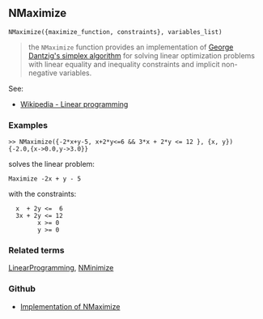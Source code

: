 ## NMaximize

``` 
NMaximize({maximize_function, constraints}, variables_list)
```

> the `NMaximize` function provides an implementation of [George Dantzig's simplex algorithm](http://en.wikipedia.org/wiki/Simplex_algorithm) for solving linear optimization problems with linear equality and inequality constraints and implicit non-negative variables.

See:  
* [Wikipedia - Linear programming](http://en.wikipedia.org/wiki/Linear_programming)

### Examples

```
>> NMaximize({-2*x+y-5, x+2*y<=6 && 3*x + 2*y <= 12 }, {x, y})
{-2.0,{x->0.0,y->3.0}}
```

solves the linear problem:

```
Maximize -2x + y - 5
```

with the constraints:

```
  x  + 2y <=  6
  3x + 2y <= 12
        x >= 0
		y >= 0
```

### Related terms 
[LinearProgramming](LinearProgramming.md), [NMinimize](NMinimize.md)
### Github
* [Implementation of NMaximize](https://github.com/axkr/symja_android_library/blob/master/symja_android_library/matheclipse-core/src/main/java/org/matheclipse/core/builtin/MinMaxFunctions.java#L478) 

